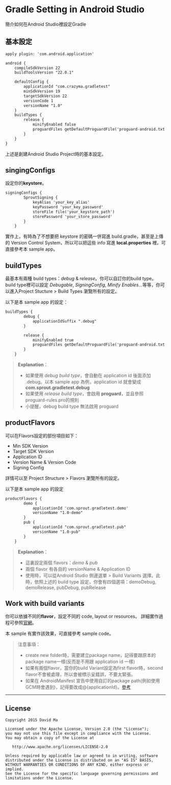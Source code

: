 
Gradle Setting in Android Studio
=======

簡介如何在Android Studio裡設定Gradle


基本設定
---
```xml
apply plugin: 'com.android.application'

android {
    compileSdkVersion 22
    buildToolsVersion "22.0.1"

    defaultConfig {
        applicationId "com.crazyma.gradletest"
        minSdkVersion 19
        targetSdkVersion 22
        versionCode 1
        versionName "1.0"
    }
    buildTypes {
        release {
            minifyEnabled false
            proguardFiles getDefaultProguardFile('proguard-android.txt'), 'proguard-rules.pro'
        }
    }
}
```

上述是創建Android Studio Project時的基本設定。

singingConfigs
---
設定你的**keystore**。

```xml
signingConfigs {
        SproutSigning {
            keyAlias 'your_key_alias'
            keyPassword 'your_key_password'
            storeFile file('your_keystore_path')
            storePassword 'your_store_password'
        }
    }
```

實作上，有時為了不想要把 keystore 的密碼一併寫進 build.gradle，甚至是上傳的 Version Control System，所以可以把這些 info 寫進 **local.properties** 裡。可直接參考本 sample app。


buildTypes
---
最基本有兩種 build types：*debug* & *release*。你可以自訂你的build type。
build type裡可以設定 *Debugable*, *SigningConfig*, *Minify Enables*...等等，你可以進入Project Stucture > Build Types 瀏覽所有的設定。

以下是本 sample app 的設定：
```xml
buildTypes {
        debug {
            applicationIdSuffix ".debug"
        }

        release {
            minifyEnabled true
            proguardFiles getDefaultProguardFile('proguard-android.txt'), 'proguard-rules.pro'
        }
    }
```
>**Explanation**：
>+ 如果使用 *debug build type*，會自動在 application id 後面添加 .debug。以本 sample app 為例，application id 就會變成 **com.sprout.gradletest.debug**
>+ 如果使用 *release build type*，會啟用 **proguard**，並且參照 proguard-rules.pro的規則
>+ 小提醒，debug build type 無法啟用 proguard

productFlavors
---
可以在Flavors設定的部份項目如下：
+ Min SDK Version
+ Target SDK Version
+ Application ID
+ Version Name & Version Code
+ Signing Config


詳情可以至 Project Structure > Flavors 瀏覽所有的設定。

以下是本 sample app 的設定
```xml
productFlavors {
        demo {
            applicationId 'com.sprout.gradletest.demo'
            versionName "1.0-demo"
        }
        pub {
            applicationId "com.sprout.gradletest.pub"
            versionName "1.0-pub"
        }
    }
```
>**Explanation**：
>+ 這裏設定兩個 flavors：*demo* & *pub*
>+ 兩個 flavor 有各自的 versionName & Application ID
>+ 使用時，可以從Android Studio 側邊選單 > Build Variants 選擇。此時，依照上述的 build type 設定，你會有四個選項：demoDebug, demoRelease, pubDebug, pubRelease


Work with build variants
---
你可以依據不同的**flavor**，設定不同的 code, layout or resources。
詳細實作過程可參照[官網][1]。

本 sample 有實作該效果，可直接參考 sample code。
>注意事項：
>+ create new folder時，需要建立package name，記得要跟原本的package name一樣(反而是不用跟 application id 一樣)
>+ 如果有兩個flavor，當你的build Variant設定為first flavor時，second flavor不會被處理，所以會被標示呈錯誤，不要太緊張。
>+ 如果在 AndroidManifest 宣告中使用自訂的package path(例如使用GCM時會遇到)，記得要改成@{applicationId}。[參考][2]


----------


License
-------
	Copyright 2015 David Ma

	Licensed under the Apache License, Version 2.0 (the "License");
	you may not use this file except in compliance with the License.
	You may obtain a copy of the License at

	   http://www.apache.org/licenses/LICENSE-2.0

	Unless required by applicable law or agreed to in writing, software
	distributed under the License is distributed on an "AS IS" BASIS,
	WITHOUT WARRANTIES OR CONDITIONS OF ANY KIND, either express or implied.
	See the License for the specific language governing permissions and
	limitations under the License.


[1]: https://developer.android.com/tools/building/configuring-gradle.html#workBuildVariants
[2]: http://stackoverflow.com/questions/27154990/android-l-permission-conflict-between-release-and-debug-apks
